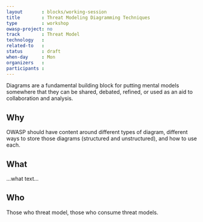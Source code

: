 ```yaml
---
layout       : blocks/working-session
title        : Threat Modeling Diagramming Techniques
type         : workshop
owasp-project: no
track        : Threat Model
technology   :
related-to   :
status       : draft
when-day     : Mon
organizers   :
participants :
---
```


Diagrams are a fundamental building block for putting mental models somewhere that they can be shared, debated, refined, or used as an aid to collaboration and analysis. 

## Why

OWASP should have content around different types of diagram, different ways to store those diagrams (structured and unstructured), and how to use each.

## What

...what text...

## Who

Those who threat model, those who consume threat models.
